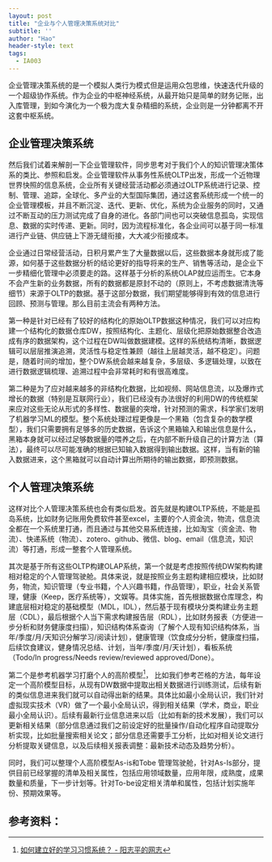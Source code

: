 ```yaml
---
layout: post
title: "企业与个人管理决策系统对比"
subtitle: ''
author: "Hao"
header-style: text
tags:
  - IA003
---
```


企业管理决策系统的是一个模拟人类行为模式但是运用众包思维，快速迭代升级的一个超级协作系统。作为企业的中枢神经系统，从最开始只是简单的财务记账，出入库管理，到如今演化为一个极为庞大复杂精细的系统，企业则是一分钟都离不开这套中枢系统。

## 企业管理决策系统
然后我们试着来解剖一下企业管理软件，同步思考对于我们个人的知识管理决策体系的类比、参照和启发。企业管理软件从事务性系统OLTP出发，形成一个近物理世界快照的信息系统，企业所有关键经营活动都必须通过OLTP系统进行记录、控制、管理、追踪，全球化、多产业的大型国际集团，通过这套系统形成一个统一的企业管理模板，并且不断沉淀、迭代、更新、优化，系统为企业服务的同时，又通过不断互动的压力测试完成了自身的进化。各部门间也可以突破信息孤岛，实现信息、数据的实时传递、更新。同时，因为流程标准化，各企业间可以基于同一标准进行产业链、供应链上下游无缝衔接，大大减少衔接成本。

企业通过日常经营活动，日积月累产生了大量数据以后，这些数据本身就形成了能源，如何基于这些数据分析的结论更好的指导将来的生产、销售等活动，是企业下一步精细化管理中必须要走的路。这样基于分析的系统OLAP就应运而生。它本身不会产生新的业务数据，所有的数据都是原封不动的（原则上，不考虑数据清洗等细节）来源于OLTP的数据。基于这部分数据，我们期望能够得到有效的信息进行回顾、预测与管理。那么目前主流会有两种方法。

第一种是针对已经有了较好的结构化的原始OLTP数据这种情况，我们可以对应构建一个结构化的数据仓库DW，按照结构化、主题化、层级化把原始数据整合改造成有序的数据架构，这个过程在DW叫做数据建模。这样的系统结构清晰，数据逻辑可以层层推演追溯，灵活性与稳定性兼顾（越往上层越灵活，越不稳定）。问题是，随着时间的增加，整个DW系统会越来越复杂，多层级、多逻辑处理，以致在进行数据逻辑梳理、追溯过程中会非常耗时和有很高难度。

第二种是为了应对越来越多的非结构化数据，比如视频、网站信息流，以及爆炸式增长的数据（特别是互联网行业），我们已经没有办法很好的利用DW的传统框架来应对这些无论从形式的多样性、数据量的突增，针对预测的需求，科学家们发明了机器学习ML的模型。整个系统处理过程更像是一个黑箱（包含复杂的数学模型），我们只需要拥有足够多的历史数据，告诉这个黑箱输入和输出信息是什么，黑箱本身就可以经过足够数据量的喂养之后，在内部不断升级自己的计算方法（算法），最终可以尽可能准确的根据已知输入数据得到输出数据。这样，当有新的输入数据进来，这个黑箱就可以自动计算出所期待的输出数据，即预测数据。

## 个人管理决策系统

这样对比个人管理决策系统也会有类似启发。首先就是构建OLTP系统，不能是孤岛系统，比如财务记账用免费软件甚至excel，主要的个人资金流，物流，信息流全都在一个系统里打通，而且通过与其他交易系统连接，比如淘宝（资金流、物流）、快递系统（物流）、zotero、github、微信、blog、email（信息流，知识流）等打通，形成一整套个人管理系统。

其次是基于所有这些OLTP构建OLAP系统，第一个就是考虑按照传统DW架构构建相对稳定的个人管理驾驶舱。具体来说，就是按照业务主题构建相应模块，比如财务，物流，知识管理（专业书籍，个人兴趣书籍，作品管理），职业，社会关系管理，健康（Keep，医疗系统等），文娱等。具体实施，首先根据数据仓库理念，构建底层相对稳定的基础模型（MDL，IDL），然后基于现有模块分类构建业务主题层（CDL），最后根据个人当下需求构建报告层（RDL），比如财务报表（方便进一步分析和财务健康度扫描），知识结构体系查询（了解个人现有知识结构体系，当年/季度/月/天知识分解学习/阅读计划），健康管理（饮食成分分析，健康度扫描，后续饮食建议，健身情况总结、计划，当年/季度/月/天计划），看板系统（Todo/In progress/Needs review/reviewed approved/Done）。

第二个是参考机器学习打磨个人的高阶模型[^1]， 比如我们参考芒格的方法，每年设定一个高阶模型目标，从现有DW数据中提取出相关数据进行训练测试，后续有新的类似信息进来我们就可以自动得出新的结果。具体比如最小全局认识，我们针对虚拟现实技术（VR）做了一个最小全局认识，得到相关结果（学术，商业，职业最小全局认识）。后续有最新行业信息进来以后（比如有新的技术发展），我们可以更新相关结果（部分信息通过我们之前设定好的批量操作/自动化程序自动提取分析实现，比如批量搜索相关论文；部分信息还需要手工分析，比如对相关论文进行分析提取关键信息，以及后续相关报表调整：最新技术动态及趋势分析）。

同时，我们可以整理个人高阶模型As-is和Tobe 管理驾驶舱，针对As-Is部分，提供目前已经掌握的清单及相关属性，包括应用领域数量，应用年限，成熟度，成果数量和质量，下一步计划等。针对To-be设定相关清单和属性，包括计划实施年份、预期效果等。

## 参考资料：
[^1]: [如何建立好的学习习惯系统？ - 阳志平的网志](https://www.yangzhiping.com/psy/EstablishLearningSystem.html)





